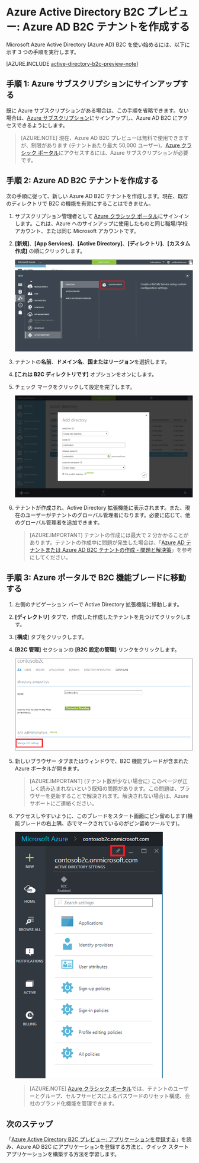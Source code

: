 <properties
	pageTitle="Azure Active Directory B2C プレビュー: Azure Active Directory B2C テナントの作成 | Microsoft Azure"
	description="Azure Active Directory B2C テナントの作成方法に関するトピック"
	services="active-directory-b2c"
	documentationCenter=""
	authors="swkrish"
	manager="msmbaldwin"
	editor="curtand"/>

<tags
	ms.service="active-directory-b2c"
	ms.workload="identity"
	ms.tgt_pltfrm="na"
	ms.devlang="na"
	ms.topic="get-started-article"
	ms.date="02/25/2016"
	ms.author="swkrish"/>

# Azure Active Directory B2C プレビュー: Azure AD B2C テナントを作成する

Microsoft Azure Active Directory (Azure AD) B2C を使い始めるには、以下に示す 3 つの手順を実行します。

[AZURE.INCLUDE [active-directory-b2c-preview-note](../../includes/active-directory-b2c-preview-note.md)]

## 手順 1: Azure サブスクリプションにサインアップする

既に Azure サブスクリプションがある場合は、この手順を省略できます。ない場合は、[Azure サブスクリプション](../active-directory/sign-up-organization.md)にサインアップし、Azure AD B2C にアクセスできるようにします。

> [AZURE.NOTE]
現在、Azure AD B2C プレビューは無料で使用できますが、制限があります (テナントあたり最大 50,000 ユーザー)。[Azure クラシック ポータル](http://manage.windowsazure.com/)にアクセスするには、Azure サブスクリプションが必要です。

## 手順 2: Azure AD B2C テナントを作成する

次の手順に従って、新しい Azure AD B2C テナントを作成します。現在、既存のディレクトリで B2C の機能を有効にすることはできません。

1. サブスクリプション管理者として [Azure クラシック ポータル](https://manage.windowsazure.com/)にサインインします。これは、Azure へのサインアップに使用したものと同じ職場/学校アカウント、または同じ Microsoft アカウントです。
2. **[新規]**、**[App Services]**、**[Active Directory]**、**[ディレクトリ]**、**[カスタム作成]** の順にクリックします。

    ![テナント作成時のスクリーン ショット](./media/active-directory-b2c-get-started/new-directory.png)

3. テナントの**名前**、**ドメイン名**、**国またはリージョン**を選択します。
4. **[これは B2C ディレクトリです]** オプションをオンにします。
5. チェック マークをクリックして設定を完了します。

    ![B2C ディレクトリ作成時のチェック マークのスクリーン ショット](./media/active-directory-b2c-get-started/create-b2c-directory.png)

6. テナントが作成され、Active Directory 拡張機能に表示されます。また、現在のユーザーがテナントのグローバル管理者になります。必要に応じて、他のグローバル管理者を追加できます。

    > [AZURE.IMPORTANT]
    テナントの作成には最大で 2 分かかることがあります。テナントの作成中に問題が発生した場合は、「[Azure AD テナントまたは Azure AD B2C テナントの作成 - 問題と解決策](active-directory-b2c-support-create-directory.md)」を参考にしてください。

## 手順 3: Azure ポータルで B2C 機能ブレードに移動する

1. 左側のナビゲーション バーで Active Directory 拡張機能に移動します。
2. **[ディレクトリ]** タブで、作成した作成したテナントを見つけてクリックします。
3. [**構成**] タブをクリックします。
4. **[B2C 管理]** セクションの **[B2C 設定の管理]** リンクをクリックします。

    ![B2C のディレクトリ構成のスクリーン ショット](./media/active-directory-b2c-get-started/b2c-directory-configure-tab.png)

5. 新しいブラウザー タブまたはウィンドウで、B2C 機能ブレードが含まれた Azure ポータルが開きます。

    > [AZURE.IMPORTANT]
    (テナント数が少ない場合に) このページが正しく読み込まれないという既知の問題があります。この問題は、ブラウザーを更新することで解決されます。解決されない場合は、Azure サポートにご連絡ください。

6. アクセスしやすいように、このブレードをスタート画面にピン留めします(機能ブレードの右上隅、赤でマークされているのがピン留めツールです)。

    ![B2C 機能ブレードのスクリーン ショット](./media/active-directory-b2c-get-started/b2c-features-blade.png)

    > [AZURE.NOTE]
    [Azure クラシック ポータル](https://manage.windowsazure.com/)では、テナントのユーザーとグループ、セルフサービスによるパスワードのリセット構成、会社のブランド化機能を管理できます。

## 次のステップ

「[Azure Active Directory B2C プレビュー: アプリケーションを登録する](active-directory-b2c-app-registration.md)」を読み、Azure AD B2C にアプリケーションを登録する方法と、クイック スタート アプリケーションを構築する方法を学習します。

<!---HONumber=AcomDC_0302_2016-->